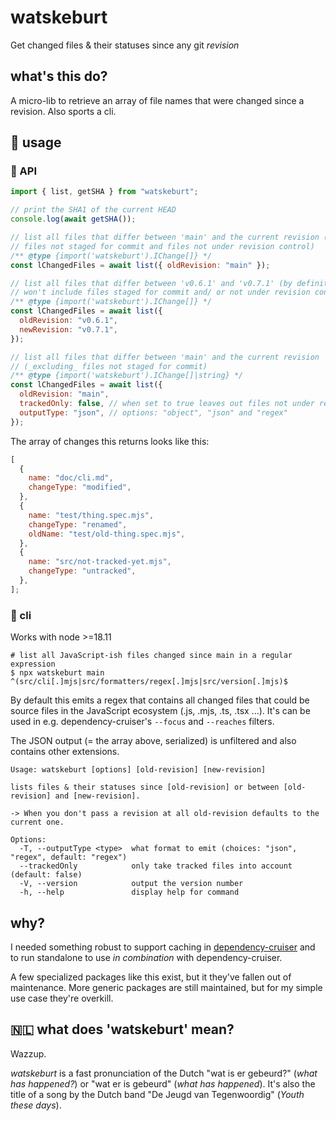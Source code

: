 # watskeburt

Get changed files & their statuses since any git _revision_

## what's this do?

A micro-lib to retrieve an array of file names that were changed since a
revision. Also sports a cli.

## :construction_worker: usage

### :scroll: API

```javascript
import { list, getSHA } from "watskeburt";

// print the SHA1 of the current HEAD
console.log(await getSHA());

// list all files that differ between 'main' and the current revision (including
// files not staged for commit and files not under revision control)
/** @type {import('watskeburt').IChange[]} */
const lChangedFiles = await list({ oldRevision: "main" });

// list all files that differ between 'v0.6.1' and 'v0.7.1' (by definition
// won't include files staged for commit and/ or not under revision control)
/** @type {import('watskeburt').IChange[]} */
const lChangedFiles = await list({
  oldRevision: "v0.6.1",
  newRevision: "v0.7.1",
});

// list all files that differ between 'main' and the current revision
// (_excluding_ files not staged for commit)
/** @type {import('watskeburt').IChange[]|string} */
const lChangedFiles = await list({
  oldRevision: "main",
  trackedOnly: false, // when set to true leaves out files not under revision control
  outputType: "json", // options: "object", "json" and "regex"
});
```

The array of changes this returns looks like this:

```javascript
[
  {
    name: "doc/cli.md",
    changeType: "modified",
  },
  {
    name: "test/thing.spec.mjs",
    changeType: "renamed",
    oldName: "test/old-thing.spec.mjs",
  },
  {
    name: "src/not-tracked-yet.mjs",
    changeType: "untracked",
  },
];
```

### :shell: cli

Works with node >=18.11

```shell
# list all JavaScript-ish files changed since main in a regular expression
$ npx watskeburt main
^(src/cli[.]mjs|src/formatters/regex[.]mjs|src/version[.]mjs)$
```

By default this emits a regex that contains all changed files that could be
source files in the JavaScript ecosystem (.js, .mjs, .ts, .tsx ...). It's can
be used in e.g. dependency-cruiser's `--focus` and `--reaches` filters.

The JSON output (= the array above, serialized) is unfiltered and
also contains other extensions.

```
Usage: watskeburt [options] [old-revision] [new-revision]

lists files & their statuses since [old-revision] or between [old-revision] and [new-revision].

-> When you don't pass a revision at all old-revision defaults to the current one.

Options:
  -T, --outputType <type>  what format to emit (choices: "json", "regex", default: "regex")
  --trackedOnly            only take tracked files into account (default: false)
  -V, --version            output the version number
  -h, --help               display help for command
```

## why?

I needed something robust to support caching in
[dependency-cruiser](https://github.com/sverweij/dependency-cruiser) and to
run standalone to use _in combination_ with dependency-cruiser.

A few specialized packages like this exist, but it they've fallen out of
maintenance. More generic packages are still maintained, but for my simple use
case they're overkill.

## 🇳🇱 what does 'watskeburt' mean?

Wazzup.

_watskeburt_ is a fast pronunciation of the Dutch "wat is er gebeurd?"
(_what has happened?_) or "wat er is gebeurd" (_what has happened_). It's
also the title of a song by the Dutch band "De Jeugd van Tegenwoordig"
(_Youth these days_).

